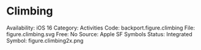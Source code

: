 # Climbing

Availability: iOS 16
Category: Activities
Code: backport.figure.climbing
File: figure.climbing.svg
Free: No
Source: Apple SF Symbols
Status: Integrated
Symbol: figure.climbing2x.png